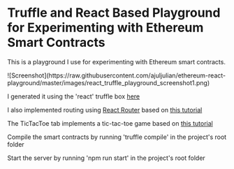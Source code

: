 # Truffle and React Based Playground for Experimenting with Ethereum Smart Contracts
<p>This is a playground I use for experimenting with Ethereum smart contracts.</p>
![Screenshot](https://raw.githubusercontent.com/ajuljulian/ethereum-react-playground/master/images/react_truffle_playground_screenshot1.png)
<p>I generated it using the 'react' truffle box <a href='http://truffleframework.com/boxes/react'>here</a></p>
<p>I also implemented routing using <a href='https://www.npmjs.com/package/react-router'>React Router</a> based on <a href='https://www.kirupa.com/react/creating_single_page_app_react_using_react_router.htm'>this tutorial</a></p>
<p>The TicTacToe tab implements a tic-tac-toe game based on <a href='https://reactjs.org/tutorial/tutorial.html'>this tutorial</a></p>
<p>Compile the smart contracts by running 'truffle compile' in the project's root folder</p>
<p>Start the server by running 'npm run start' in the project's root folder</p>
